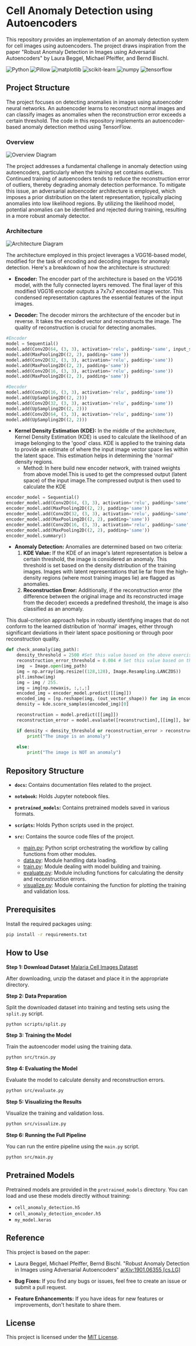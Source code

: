 # Cell Anomaly Detection using Autoencoders

This repository provides an implementation of an anomaly detection system for cell images using autoencoders. The project draws inspiration from the paper "Robust Anomaly Detection in Images using Adversarial Autoencoders" by Laura Beggel, Michael Pfeiffer, and Bernd Bischl.

![Python](https://img.shields.io/badge/Python-3.9.2-blue)
![Pillow](https://img.shields.io/badge/Pillow-8.3.2-green)
![matplotlib](https://img.shields.io/badge/matplotlib-3.4.3-orange)
![scikit-learn](https://img.shields.io/badge/scikit--learn-0.24.2-yellow)
![numpy](https://img.shields.io/badge/numpy-1.21.2-blue)
![tensorflow](https://img.shields.io/badge/tensorflow-2.6.0-green)

## Project Structure

The project focuses on detecting anomalies in images using autoencoder neural networks. An autoencoder learns to reconstruct normal images and can classify images as anomalies when the reconstruction error exceeds a certain threshold. The code in this repository implements an autoencoder-based anomaly detection method using TensorFlow.

### Overview

![Overview Diagram](/docs/assets/overview.png)

The project addresses a fundamental challenge in anomaly detection using autoencoders, particularly when the training set contains outliers. Continued training of autoencoders tends to reduce the reconstruction error of outliers, thereby degrading anomaly detection performance. To mitigate this issue, an adversarial autoencoder architecture is employed, which imposes a prior distribution on the latent representation, typically placing anomalies into low likelihood regions. By utilizing the likelihood model, potential anomalies can be identified and rejected during training, resulting in a more robust anomaly detector.

### Architecture

![Architecture Diagram](/docs/assets/architecture.png)

The architecture employed in this project leverages a VGG16-based model, modified for the task of encoding and decoding images for anomaly detection. Here's a breakdown of how the architecture is structured:

- **Encoder:** The encoder part of the architecture is based on the VGG16 model, with the fully connected layers removed. The final layer of this modified VGG16 encoder outputs a 7x7x7 encoded image vector. This condensed representation captures the essential features of the input images.

- **Decoder:** The decoder mirrors the architecture of the encoder but in reverse. It takes the encoded vector and reconstructs the image. The quality of reconstruction is crucial for detecting anomalies.

```python
#Encoder
model = Sequential()
model.add(Conv2D(64, (3, 3), activation='relu', padding='same', input_shape=(SIZE, SIZE, 3)))
model.add(MaxPooling2D((2, 2), padding='same'))
model.add(Conv2D(32, (3, 3), activation='relu', padding='same'))
model.add(MaxPooling2D((2, 2), padding='same'))
model.add(Conv2D(16, (3, 3), activation='relu', padding='same'))
model.add(MaxPooling2D((2, 2), padding='same'))
```
```python
#Decoder
model.add(Conv2D(16, (3, 3), activation='relu', padding='same'))
model.add(UpSampling2D((2, 2)))
model.add(Conv2D(32, (3, 3), activation='relu', padding='same'))
model.add(UpSampling2D((2, 2)))
model.add(Conv2D(64, (3, 3), activation='relu', padding='same'))
model.add(UpSampling2D((2, 2)))
```
  
- **Kernel Density Estimation (KDE):** In the middle of the architecture, Kernel Density Estimation (KDE) is used to calculate the likelihood of an image belonging to the 'good' class. KDE is applied to the training data to provide an estimate of where the input image vector space lies within the latent space. This estimation helps in determining the 'normal' density regions.
  - Method: In here build new encoder network, with trained weights from above model.This is used to get the compressed output (latent space) of the input image.The compressed output is then used to calculate the KDE

```python
encoder_model = Sequential()
encoder_model.add(Conv2D(64, (3, 3), activation='relu', padding='same', input_shape=(SIZE, SIZE, 3), weights=model.layers[0].get_weights()) )
encoder_model.add(MaxPooling2D((2, 2), padding='same'))
encoder_model.add(Conv2D(32, (3, 3), activation='relu', padding='same', weights=model.layers[2].get_weights()))
encoder_model.add(MaxPooling2D((2, 2), padding='same'))
encoder_model.add(Conv2D(16, (3, 3), activation='relu', padding='same', weights=model.layers[4].get_weights()))
encoder_model.add(MaxPooling2D((2, 2), padding='same'))
encoder_model.summary()
```

- **Anomaly Detection:** Anomalies are determined based on two criteria:
  1. **KDE Value:** If the KDE of an image's latent representation is below a certain threshold, the image is considered an anomaly. This threshold is set based on the density distribution of the training images. Images with latent representations that lie far from the high-density regions (where most training images lie) are flagged as anomalies.
  2. **Reconstruction Error:** Additionally, if the reconstruction error (the difference between the original image and its reconstructed image from the decoder) exceeds a predefined threshold, the image is also classified as an anomaly.

This dual-criterion approach helps in robustly identifying images that do not conform to the learned distribution of 'normal' images, either through significant deviations in their latent space positioning or through poor reconstruction quality.

```python
def check_anomaly(img_path):
    density_threshold = 2500 #Set this value based on the above exercise
    reconstruction_error_threshold = 0.004 # Set this value based on the above exercise
    img  = Image.open(img_path)
    img = np.array(img.resize((128,128), Image.Resampling.LANCZOS))
    plt.imshow(img)
    img = img / 255.
    img = img[np.newaxis, :,:,:]
    encoded_img = encoder_model.predict([[img]]) 
    encoded_img = [np.reshape(img, (out_vector_shape)) for img in encoded_img] 
    density = kde.score_samples(encoded_img)[0] 

    reconstruction = model.predict([[img]])
    reconstruction_error = model.evaluate([reconstruction],[[img]], batch_size = 1)[0]

    if density < density_threshold or reconstruction_error > reconstruction_error_threshold:
        print("The image is an anomaly")
        
    else:
        print("The image is NOT an anomaly")
```



## Repository Structure

- **`docs`:** Contains documentation files related to the project.

- **`notebook`:** Holds Jupyter notebook files.

- **`pretrained_models`:** Contains pretrained models saved in various formats.

- **`scripts`:** Holds Python scripts used in the project.

- **`src`:** Contains the source code files of the project.
    - [main.py](/src/main.py): Python script orchestrating the workflow by calling functions from other modules.
    - [data.py](/src/data.py): Module handling data loading.
    - [train.py](/src/train.py): Module dealing with model building and training.
    - [evaluate.py](/src/evaluate.py): Module including functions for calculating the density and reconstruction errors.
    - [visualize.py](/src/visualize.py): Module containing the function for plotting the training and validation loss.


## Prerequisites

Install the required packages using:

```bash
pip install -r requirements.txt
```

## How to Use

**Step 1: Download Dataset** [Malaria Cell Images Dataset](https://data.lhncbc.nlm.nih.gov/public/Malaria/cell_images.zip)

After downloading, unzip the dataset and place it in the appropriate directory.

**Step 2: Data Preparation**

Split the downloaded dataset into training and testing sets using the `split.py` script.

```bash
python scripts/split.py
```

**Step 3: Training the Model**

Train the autoencoder model using the training data.

```bash
python src/train.py
```

**Step 4: Evaluating the Model**

Evaluate the model to calculate density and reconstruction errors.

```bash
python src/evaluate.py
```

**Step 5: Visualizing the Results**

Visualize the training and validation loss.

```bash
python src/visualize.py
```

**Step 6: Running the Full Pipeline**

You can run the entire pipeline using the `main.py` script.

```bash
python src/main.py
```

## Pretrained Models

Pretrained models are provided in the `pretrained_models` directory. You can load and use these models directly without training:

* `cell_anomaly_detection.h5`
* `cell_anomaly_detection_encoder.h5`
* `my_model.keras`

## Reference

This project is based on the paper:
- Laura Beggel, Michael Pfeiffer, Bernd Bischl. "Robust Anomaly Detection in Images using Adversarial Autoencoders" [arXiv:1901.06355 [cs.LG]](https://arxiv.org/abs/1901.06355)




- **Bug Fixes:** If you find any bugs or issues, feel free to create an issue or submit a pull request.
- **Feature Enhancements:** If you have ideas for new features or improvements, don't hesitate to share them.

## License

This project is licensed under the [MIT License](LICENSE). 
